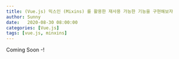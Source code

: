 ```yaml
---
title: (Vue.js) 믹스인 (Mixins) 를 활용한 재사용 가능한 기능을 구현해보자
author: Sunny
date:   2020-08-30 08:00:00
categories: [Vue.js]
tags: [vue.js, minxins]
---
```


Coming Soon -!
